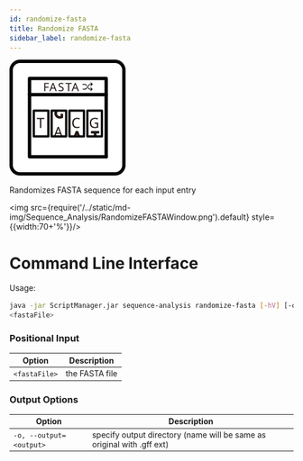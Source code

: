 ```yaml
---
id: randomize-fasta
title: Randomize FASTA
sidebar_label: randomize-fasta
---
```


![randomize-fasta](/../static/icons/Sequence_Analysis/RandomizeFASTA_square.svg)

Randomizes FASTA sequence for each input entry

<img src={require('/../static/md-img/Sequence_Analysis/RandomizeFASTAWindow.png').default} style={{width:70+'%'}}/>

# Command Line Interface

Usage:
```bash
java -jar ScriptManager.jar sequence-analysis randomize-fasta [-hV] [-o=<output>]
<fastaFile>
```

### Positional Input
| Option | Description |
| ------ | ----------- |
|      `<fastaFile>`        | the FASTA file |


### Output Options

| Option | Description |
| ------ | ----------- |
| `-o, --output=<output>` | specify output directory (name will be same as original with .gff ext) |



[fasta-format]:/docs/References/file-formats#fasta
